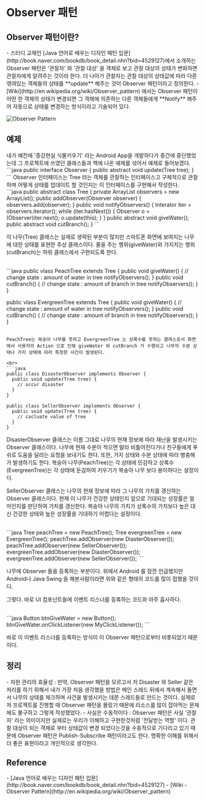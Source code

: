 <h1>Observer 패턴</h1>

<h2>Observer 패턴이란?</h2>
- 스터디 교재인 [Java 언어로 배우는 디자인 패턴 입문](http://book.naver.com/bookdb/book_detail.nhn?bid=4529127)에서 소개하는 Observer 패턴은 '관찰자' 와 '관찰 대상' 을 객체로 보고 관찰 대상의 상태가 변화하면 관찰자에게 알려주는 것이라 한다. 더 나아가 관찰자는 관찰 대상의 상태값에 따라 다른 엮여있는 객체들의 상태를 **update** 해주는 것이 Observer 패턴이라고 정의한다.
- [Wiki](http://en.wikipedia.org/wiki/Observer_pattern) 에서는 Observer 패턴이 어떤 한 객체의 상태가 변경되면 그 객체에 의존하는 다른 객체들에게 **Notify** 해주어 자동으로 상태를 변경하는 방식이라고 기술되어 있다.


![Observer Pattern](http://upload.wikimedia.org/wikipedia/commons/thumb/8/8d/Observer.svg/854px-Observer.svg.png "출처: http://en.wikipedia.org/wiki/Observer_pattern")



<h2>예제</h2>
내가 예전에 '증강현실 식물키우기' 라는 Android App을 개발하다가 중간에 중단했었는데 그 프로젝트에 쓰였던 클래스들과 책에 나온 예제를 섞어서 예제로 들어보겠다. 

<br>
```java
public interface Observer {
 public abstract void update(Tree tree);
}
```
Observer 인터페이스는 Tree 라는 객체를 관찰하는 인터페이스고 구체적으로 관찰하며 어떻게 상태를 업데이트 할 것인지는 이 인터페이스를 구현해서 작성한다.

<br>
```java
public abstract class Tree {
 private ArrayList<Observer> observers = new ArrayList<Observer>();
 public addObserver(Observer observer) {
  observers.add(observer);
 }
 public void notifyObservers() {
  Interator iter = observers.iterator();
  while (iter.hasNext()) {
   Observer o = (Observer)iter.next();
   o.update(this);
  }
 }
 public abstract void giveWater();
 public abstract void cutBranch();
}
```

이 나무(Tree) 클래스는 실제로 생략된 부분이 많지만 스마트폰 화면에 보여지는 나무에 대한 상태를 표현한 추상 클래스이다. 물을 주는 행위(giveWater)와 가지치는 행위(cutBranch)는 하위 클래스에서 구현되도록 한다.

<br>
```java
public vlass PeachTree extends Tree {
  public void giveWater() {
    // change state : amount of water in tree
    notifyObservers();
  }
  public void cutBranch() {
    // change state : amount of branch in tree
    notifyObservers();
  }
}

public vlass EvergreenTree extends Tree {
  public void giveWater() {
    // change state : amount of water in tree
    notifyObservers();
  }
  public void cutBranch() {
    // change state : amount of branch in tree
    notifyObservers();
  }
}
```

PeachTree는 복숭아 나무를 뜻하고 EvergreenTree 는 상록수를 뜻하는 클래스로서 화면에서 사용자의 Action 으로 인해 giveWater 와 cutBranch 가 수행되고 나무의 수분 상태나 가지 상태에 따라 특정한 사건이 발생된다.

<br>
```java
public class DisasterObserver implements Observer {
  public void update(Tree tree) {
    // occur disaster
  }
}

public class SellerObserver implements Observer {
  public void update(Tree tree) {
    // cacluate value of tree
  }
}
```

DisasterObserver 클래스는 이름 그대로 나무의 현재 정보에 따라 재난을 발생시키는 Observer 클래스이다. 나무에 현재 수분이 적으면 말라 비틀어진다거나 친구들에게 푸쉬로 도움을 달라는 요청을 보내기도 한다. 또한, 가지 상태와 수분 상태에 따라 병충해가 발생하기도 한다. 복숭아 나무(PeachTree)는 각 상태에 민감하고 상록수(EvergreenTree)는 각 상태에 둔감하여 키우기가 복숭아 나무 보다 용이하다는 설정이다.

SellerObserver 클래스는 나무의 현재 정보에 따라 그 나무의 가치를 갱신하는 Observer 클래스이다. 현재 이 나무가 건강한 상태인지 앞으로 기대되는 성장률은 얼마인지를 판단하여 가치를 갱신한다. 복숭아 나무의 가치가 상록수의 가치보다 높은 대신 건강한 상태와 높은 성장률을 기대하기 어렵다는 설정이다.

<br>
```java
Tree peachTree = new PeachTree();
Tree evergreenTree = new EvergreenTree();
peachTree.addObserver(new DiasterObserver());
peachTree.addObserver(new SellerObserver());
evergreenTree.addObserver(new DiasterObserver());
evergreenTree.addObserver(new SellerObserver());
```

나무에 Observer 들을 등록하는 부분이다. 위에서 Android 를 잠깐 언급했지만 Android나 Java Swing 을 해본사람이라면 위와 같은 형태의 코드를 많이 접했을 것이다.

그렇다. 바로 UI 컴포넌트들에 이벤트 리스너를 등록하는 코드와 아주 흡사하다.

<br>
```java
Button btnGiveWater = new Button();
btnGiveWater.onClickListener(new MyClickListener());
```

바로 이 이벤트 리스너를 등록하는 방식이 이 Observer 패턴으로부터 비롯되었기 때문이다.


<h2>정리</h2>
- 자원 관리의 효율성 : 만약, Observer 패턴을 모르고서 저 Disaster 와 Seller 같은 처리를 하기 위해서 내가 가장 처음 생각했을 방법은 메인 스레드 뒤에서 계속해서 돌면서 나무의 상태를 체크하며 사건을 발생시키는 데몬 스레드들로 만드는 것이다. 실제로 저 프로젝트를 진행할 때 Observer 패턴을 몰랐기 때문에 리소스를 많이 잡아먹는 문제에도 불구하고 그렇게 작성했었다. 
- 사실은 수동적이다 : Observer 패턴은 사실 '관찰자' 라는 의미이지만 실제로는 우리가 이해하고 구현한것처럼 '전달받는 역할' 이다. 관찰 대상이 되는 객체로 부터 상태값이 변경 되었다는것을 수동적으로 기다리고 있기 때문에 Observer 패턴은 Publish-Subscribe 패턴이라고도 한다. 명확한 이해를 위해서 더 좋은 표현이라고 개인적으로 생각한다.



<h2>Reference</h2>
 - [Java 언어로 배우는 디자인 패턴 입문](http://book.naver.com/bookdb/book_detail.nhn?bid=4529127)
 - [Wiki - Observer Pattern](http://en.wikipedia.org/wiki/Observer_pattern)
